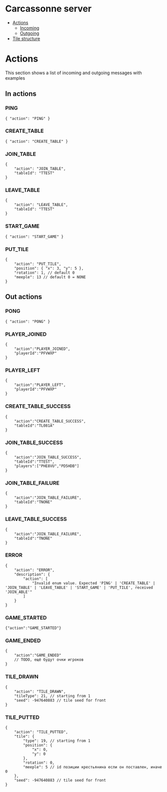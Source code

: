 # Carcassonne server
- [Actions](#actions)
  - [Incoming](#in-actions)
  - [Outgoing](#out-actions)
- [Tile structure](src/gameObjects/tile/index.md)

# Actions
This section shows a list of incoming and outgoing messages with examples

## In actions
### PING
```jsonc
{ "action": "PING" }
```
### CREATE_TABLE
```jsonc
{ "action": "CREATE_TABLE" }
```
### JOIN_TABLE
```jsonc
{
    "action": "JOIN_TABLE",
    "tableId": "TTEST"
}
```
### LEAVE_TABLE
```jsonc
{
    "action": "LEAVE_TABLE",
    "tableId": "TTEST"
}
```
### START_GAME
```jsonc
{ "action": "START_GAME" }
```
### PUT_TILE
```jsonc
{
    "action": "PUT_TILE",
    "position": { "x": 3, "y": 5 },
    "rotation": 1, // default 0
    "meeple": 13 // default 0 = NONE
}
```
## Out actions
### PONG
```jsonc
{ "action": "PONG" }
```
### PLAYER_JOINED
```jsonc
{
    "action":"PLAYER_JOINED",
    "playerId":"PFVWXP"
}
```
### PLAYER_LEFT
```jsonc
{
    "action":"PLAYER_LEFT",
    "playerId":"PFVWXP"
}
```
### CREATE_TABLE_SUCCESS
```jsonc
{
    "action":"CREATE_TABLE_SUCCESS",
    "tableId":"TL081A"
}
```
### JOIN_TABLE_SUCCESS
```jsonc
{
    "action":"JOIN_TABLE_SUCCESS",
    "tableId":"TTEST",
    "players":["PHE8VU","PD5HDB"]
}
```
### JOIN_TABLE_FAILURE
```jsonc
{
    "action":"JOIN_TABLE_FAILURE",
    "tableId":"TNONE"
}
```
### LEAVE_TABLE_SUCCESS
```jsonc
{
    "action":"JOIN_TABLE_FAILURE",
    "tableId":"TNONE"
}
```
### ERROR
```jsonc
{
    "action": "ERROR",
    "description": {
        "action": [
            "Invalid enum value. Expected 'PING' | 'CREATE_TABLE' | 'JOIN_TABLE' | 'LEAVE_TABLE' | 'START_GAME' | 'PUT_TILE', received 'JOIN_ABLE'"
        ]
    }
}
```
### GAME_STARTED
```jsonc
{"action":"GAME_STARTED"}
```
### GAME_ENDED
```jsonc
{
    "action":"GAME_ENDED"
    // TODO, ещё будут очки игроков
}
```
### TILE_DRAWN
```jsonc
{
    "action": "TILE_DRAWN",
    "tileType": 21, // starting from 1
    "seed": -947640883 // tile seed for front
}
```
### TILE_PUTTED
```jsonc
{
    "action": "TILE_PUTTED",
    "tile": {
        "type": 19, // starting from 1
        "position": {
            "x": 0,
            "y": 0
        },
        "rotation": 0,
        "meeple": 5 // id позиции крестьянина если он поставлен, иначе 0
    },
    "seed": -947640883 // tile seed for front
}
```
